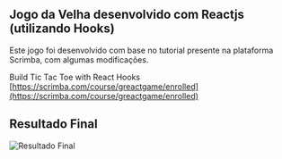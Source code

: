 ## Jogo da Velha desenvolvido com Reactjs (utilizando Hooks)

Este jogo foi desenvolvido com base no tutorial presente na plataforma Scrimba, com algumas modificações.

Build Tic Tac Toe with React Hooks [https://scrimba.com/course/greactgame/enrolled](https://scrimba.com/course/greactgame/enrolled)

## Resultado Final

![Resultado Final](https://github.com/yesminmarie/reactjs-tic-tac-toe/blob/master/gif/tic-tac-toe.gif)
